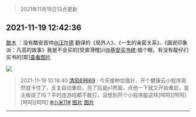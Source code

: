 > 2021年11月19日13点更新
<link rel="stylesheet" href="https://cdn.jsdelivr.net/gh/taotie6/sampleJSON@main/css/photo_show.css">
<meta name="referrer" content="no-referrer" />


 ## 2021-11-19 12:42:36 

 [㪚木](https://www.coolapk.com/feed/31573276?shareKey=MzFhMGU4YzBjNjRlNjE5NzJmNzM~) ：没有酷安首帅<a class="feed-link-uname" href="/u/汪尔德">@汪尔德</a> 翻译的《局外人》、《一生的亲密关系》、《画说印象派：凡高的故事》我是不会买的[受虐滑稽]//<a class="feed-link-uname" href="/u/基安买书佬">@基安买书佬</a>:插个眼。有没有靓仔们买书的[耶]<a class="feed-forward-pic" href="http://image.coolapk.com/feed/2021/1119/12/1362774_6443_2169_546@750x750.jpg">查看图片</a> 

<div class="album">
<img class="img-item" src="http://image.coolapk.com/feed/2020/0511/21/1081091_45bad8f3_4880_7713@356x200.gif" />
</div>

> 2021-11-19 10:18:40 
> [清风69669](https://www.coolapk.com/feed/31569894?shareKey=ZTRjYzZkOTNjZTAwNjE5NzJmNzM~) : 今天接种加强针，开个健康云小程序突然就卡住了，反复自动重启，亮了后是p1界面，点他一下就又开始重启，是主板烧了吗？平时连游戏都不敢打，没想到开个小程序能这样[呵呵][呵呵][呵呵][呵呵] <a class="feed-link-tag" href="/t/小米11?type=0">#小米11#</a> 
[图片](http://image.coolapk.com/feed/2021/1119/10/4249952_5b4f4bad_8318_743_41@2494x3325.jpeg)
[图片](http://image.coolapk.com/feed/2021/1119/10/4249952_e2b81620_8318_744_341@2494x3325.jpeg)

 ------- 

